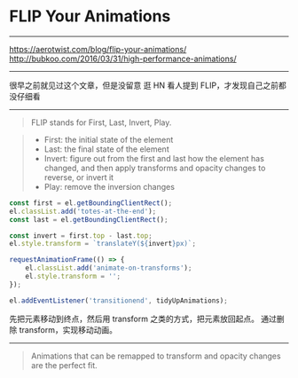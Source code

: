 # FLIP Your Animations

---

https://aerotwist.com/blog/flip-your-animations/
http://bubkoo.com/2016/03/31/high-performance-animations/

---

很早之前就见过这个文章，但是没留意
逛 HN 看人提到 FLIP，才发现自己之前都没仔细看

---

> FLIP stands for First, Last, Invert, Play.

> - First: the initial state of the element
> - Last: the final state of the element
> - Invert: figure out from the first and last how the element has changed, and then apply transforms and opacity changes to reverse, or invert it
> - Play: remove the inversion changes

```javascript
const first = el.getBoundingClientRect();
el.classList.add('totes-at-the-end');
const last = el.getBoundingClientRect();

const invert = first.top - last.top;
el.style.transform = `translateY(${invert}px)`;

requestAnimationFrame(() => {
    el.classList.add('animate-on-transforms');
    el.style.transform = '';
});

el.addEventListener('transitionend', tidyUpAnimations);
```

先把元素移动到终点，然后用 transform 之类的方式，把元素放回起点。
通过删除 transform，实现移动动画。

---

> Animations that can be remapped to transform and opacity changes are the perfect fit.
